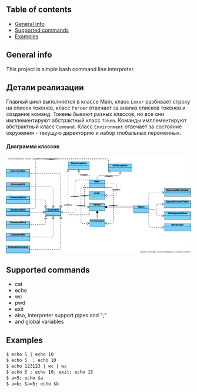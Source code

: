 ## Table of contents
* [General info](#general-info)
* [Supported commands](#supported-commands)
* [Examples](#examples)

## General info
This project is simple bash command line interpreter.

## Детали реализации
Главный цикл выполняется в классе Main, класс `Lexer` разбивает строку на список токенов,
класс `Parcer` отвечает за анализ списков токенов и создание команд. Токены бывают разных классов,
но все они имплементируют абстрактный класс `Token`. Команды имплементируют абстрактный класс 
`Command`. Класс `Environment` отвечает за состояние окружения - текущую директорию и набор
глобальных переменных.


#### Диаграмма классов
![rogue classes](./src/main/java/com/chernokoz/docs/cliClasses.png)

## Supported commands
* cat
* echo
* wc
* pwd
* exit
* also, interpreter support pipes and ";"
* and global variables

## Examples
```
$ echo 5 | echo 10
$ echo 5  ; echo 10
$ echo 123123 | wc | wc
$ echo 5 ; echo 10; exit; echo 15
$ a=5; echo $a
$ a=b; $a=5; echo $b
```
